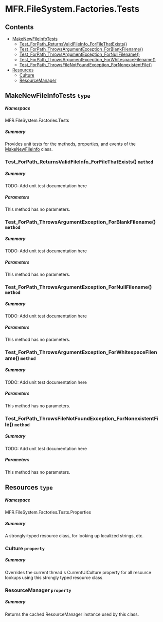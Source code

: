 <a name='assembly'></a>
# MFR.FileSystem.Factories.Tests

## Contents

- [MakeNewFileInfoTests](#T-MFR-Objects-FileSystem-Factories-Tests-MakeNewFileInfoTests 'MFR.FileSystem.Factories.Tests.MakeNewFileInfoTests')
  - [Test_ForPath_ReturnsValidFileInfo_ForFileThatExists()](#M-MFR-Objects-FileSystem-Factories-Tests-MakeNewFileInfoTests-Test_ForPath_ReturnsValidFileInfo_ForFileThatExists 'MFR.FileSystem.Factories.Tests.MakeNewFileInfoTests.Test_ForPath_ReturnsValidFileInfo_ForFileThatExists')
  - [Test_ForPath_ThrowsArgumentException_ForBlankFilename()](#M-MFR-Objects-FileSystem-Factories-Tests-MakeNewFileInfoTests-Test_ForPath_ThrowsArgumentException_ForBlankFilename 'MFR.FileSystem.Factories.Tests.MakeNewFileInfoTests.Test_ForPath_ThrowsArgumentException_ForBlankFilename')
  - [Test_ForPath_ThrowsArgumentException_ForNullFilename()](#M-MFR-Objects-FileSystem-Factories-Tests-MakeNewFileInfoTests-Test_ForPath_ThrowsArgumentException_ForNullFilename 'MFR.FileSystem.Factories.Tests.MakeNewFileInfoTests.Test_ForPath_ThrowsArgumentException_ForNullFilename')
  - [Test_ForPath_ThrowsArgumentException_ForWhitespaceFilename()](#M-MFR-Objects-FileSystem-Factories-Tests-MakeNewFileInfoTests-Test_ForPath_ThrowsArgumentException_ForWhitespaceFilename 'MFR.FileSystem.Factories.Tests.MakeNewFileInfoTests.Test_ForPath_ThrowsArgumentException_ForWhitespaceFilename')
  - [Test_ForPath_ThrowsFileNotFoundException_ForNonexistentFile()](#M-MFR-Objects-FileSystem-Factories-Tests-MakeNewFileInfoTests-Test_ForPath_ThrowsFileNotFoundException_ForNonexistentFile 'MFR.FileSystem.Factories.Tests.MakeNewFileInfoTests.Test_ForPath_ThrowsFileNotFoundException_ForNonexistentFile')
- [Resources](#T-MFR-Objects-FileSystem-Factories-Tests-Properties-Resources 'MFR.FileSystem.Factories.Tests.Properties.Resources')
  - [Culture](#P-MFR-Objects-FileSystem-Factories-Tests-Properties-Resources-Culture 'MFR.FileSystem.Factories.Tests.Properties.Resources.Culture')
  - [ResourceManager](#P-MFR-Objects-FileSystem-Factories-Tests-Properties-Resources-ResourceManager 'MFR.FileSystem.Factories.Tests.Properties.Resources.ResourceManager')

<a name='T-MFR-Objects-FileSystem-Factories-Tests-MakeNewFileInfoTests'></a>
## MakeNewFileInfoTests `type`

##### Namespace

MFR.FileSystem.Factories.Tests

##### Summary

Provides unit tests for the methods, properties, and events of the
[MakeNewFileInfo](#T-MFR-Objects-MakeNewFileInfo 'MFR.MakeNewFileInfo')
class.

<a name='M-MFR-Objects-FileSystem-Factories-Tests-MakeNewFileInfoTests-Test_ForPath_ReturnsValidFileInfo_ForFileThatExists'></a>
### Test_ForPath_ReturnsValidFileInfo_ForFileThatExists() `method`

##### Summary

TODO: Add unit test documentation here

##### Parameters

This method has no parameters.

<a name='M-MFR-Objects-FileSystem-Factories-Tests-MakeNewFileInfoTests-Test_ForPath_ThrowsArgumentException_ForBlankFilename'></a>
### Test_ForPath_ThrowsArgumentException_ForBlankFilename() `method`

##### Summary

TODO: Add unit test documentation here

##### Parameters

This method has no parameters.

<a name='M-MFR-Objects-FileSystem-Factories-Tests-MakeNewFileInfoTests-Test_ForPath_ThrowsArgumentException_ForNullFilename'></a>
### Test_ForPath_ThrowsArgumentException_ForNullFilename() `method`

##### Summary

TODO: Add unit test documentation here

##### Parameters

This method has no parameters.

<a name='M-MFR-Objects-FileSystem-Factories-Tests-MakeNewFileInfoTests-Test_ForPath_ThrowsArgumentException_ForWhitespaceFilename'></a>
### Test_ForPath_ThrowsArgumentException_ForWhitespaceFilename() `method`

##### Summary

TODO: Add unit test documentation here

##### Parameters

This method has no parameters.

<a name='M-MFR-Objects-FileSystem-Factories-Tests-MakeNewFileInfoTests-Test_ForPath_ThrowsFileNotFoundException_ForNonexistentFile'></a>
### Test_ForPath_ThrowsFileNotFoundException_ForNonexistentFile() `method`

##### Summary

TODO: Add unit test documentation here

##### Parameters

This method has no parameters.

<a name='T-MFR-Objects-FileSystem-Factories-Tests-Properties-Resources'></a>
## Resources `type`

##### Namespace

MFR.FileSystem.Factories.Tests.Properties

##### Summary

A strongly-typed resource class, for looking up localized strings, etc.

<a name='P-MFR-Objects-FileSystem-Factories-Tests-Properties-Resources-Culture'></a>
### Culture `property`

##### Summary

Overrides the current thread's CurrentUICulture property for all
  resource lookups using this strongly typed resource class.

<a name='P-MFR-Objects-FileSystem-Factories-Tests-Properties-Resources-ResourceManager'></a>
### ResourceManager `property`

##### Summary

Returns the cached ResourceManager instance used by this class.
